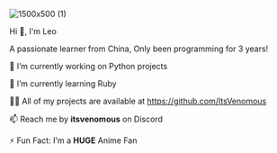 ![1500x500 (1)](https://github.com/ItsVenomous/ItsVenomous/assets/104592743/3dc13c2f-4232-46d1-878e-9025c0f51f69)

Hi 👋, I'm Leo

A passionate learner from China, Only been programming for 3 years!


🔭 I’m currently working on Python projects

🌱 I’m currently learning Ruby

👨‍💻 All of my projects are available at https://github.com/ItsVenomous

📫 Reach me by **itsvenomous** on Discord

⚡ Fun Fact: I'm a **HUGE** Anime Fan
